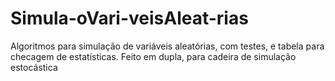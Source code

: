 # Simula-oVari-veisAleat-rias
Algoritmos para simulação de variáveis aleatórias, com testes, e tabela para checagem de estatísticas. Feito em dupla, para cadeira de simulação estocástica
